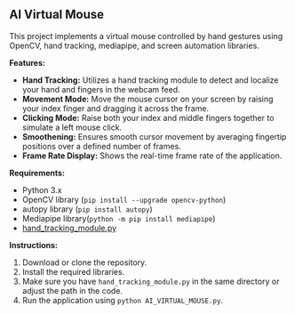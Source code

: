 ## AI Virtual Mouse

This project implements a virtual mouse controlled by hand gestures using OpenCV, hand tracking, mediapipe, and screen automation libraries.

**Features:**

* **Hand Tracking:** Utilizes a hand tracking module to detect and localize your hand and fingers in the webcam feed.
* **Movement Mode:** Move the mouse cursor on your screen by raising your index finger and dragging it across the frame.
* **Clicking Mode:** Raise both your index and middle fingers together to simulate a left mouse click.
* **Smoothening:** Ensures smooth cursor movement by averaging fingertip positions over a defined number of frames.
* **Frame Rate Display:** Shows the real-time frame rate of the application.

**Requirements:**

* Python 3.x
* OpenCV library (`pip install --upgrade opencv-python`)
* autopy library (`pip install autopy`)
* Mediapipe library(`python -m pip install mediapipe`)
* [hand_tracking_module.py](ai_virtual_mouse/hand_tracking_module.py)

**Instructions:**

1. Download or clone the repository.
2. Install the required libraries.
3. Make sure you have `hand_tracking_module.py` in the same directory or adjust the path in the code.
4. Run the application using `python AI_VIRTUAL_MOUSE.py`.
